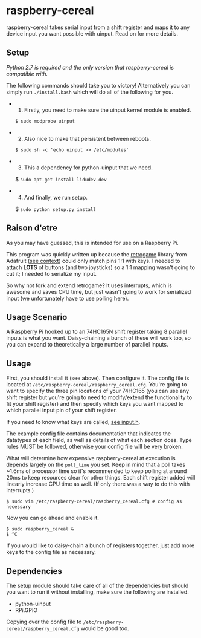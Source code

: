 raspberry-cereal
================

raspberry-cereal takes serial input from a shift register and maps it to any device input you want possible with uinput. Read on for more details.

Setup
-----
*Python 2.7 is required and the only version that raspberry-cereal is compatible with.*

The following commands should take you to victory! Alternatively you can simply run `./install.bash` which will do all of the following for you.
- 1) Firstly, you need to make sure the uinput kernel module is enabled.

	```$ sudo modprobe uinput```

- 2) Also nice to make that persistent between reboots.

	```$ sudo sh -c 'echo uinput >> /etc/modules'```

- 3) This a dependency for python-uinput that we need.

	$ ```sudo apt-get install lidudev-dev```

- 4) And finally, we run setup.

	$ ```sudo python setup.py install```

Raison d'etre
-------------
As you may have guessed, this is intended for use on a Raspberry Pi.

This program was quickly written up because the [retrogame](https://github.com/adafruit/Adafruit-Retrogame) library from Adafruit ([see context](http://learn.adafruit.com/retro-gaming-with-raspberry-pi/overview)) could only match pins 1:1 with keys. I needed to attach <b>LOTS</b> of buttons (and two joysticks) so a 1:1 mapping wasn't going to cut it; I needed to serialize my input.

So why not fork and extend retrogame? It uses interrupts, which is awesome and saves CPU time, but just wasn't going to work for serialized input (we unfortunately have to use polling here).

Usage Scenario
--------------
A Raspberry Pi hooked up to an 74HC165N shift register taking 8 parallel inputs is what you want. Daisy-chaining a bunch of these will work too, so you can expand to theoretically a large number of parallel inputs.

Usage
-----
First, you should install it (see above). Then configure it.
The config file is located at `/etc/raspberry-cereal/raspberry_cereal.cfg`. You're going to want to specify the three pin locations of your 74HC165 (you can use any shift register but you're going to need to modify/extend the functionality to fit your shift register) and then specify which keys you want mapped to which parallel input pin of your shift register.

If you need to know what keys are called, [see input.h](http://lxr.free-electrons.com/source/include/linux/input.h?v=2.6.38).

The example config file contains documentation that indicates the datatypes of each field, as well as details of what each section does. Type rules MUST be followed, otherwise your config file will be very broken.

What will determine how expensive raspberry-cereal at execution is depends largely on the `poll_time` you set. Keep in mind that a poll takes ~1.6ms of processor time so it's recommended to keep polling at around 20ms to keep resources clear for other things. Each shift register added will linearly increase CPU time as well. (If only there was a way to do this with interrupts.)

	$ sudo vim /etc/raspberry-cereal/raspberry_cereal.cfg # config as necessary

Now you can go ahead and enable it.

	$ sudo raspberry_cereal &
	$ ^C

If you would like to daisy-chain a bunch of registers together, just add more keys to the config file as necessary.

Dependencies
------------
The setup module should take care of all of the dependencies but should you want to run it without installing, make sure the following are installed.
* python-uinput
* RPi.GPIO

Copying over the config file to ```/etc/raspberry-cereal/raspberry_cereal.cfg``` would be good too.
